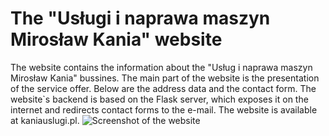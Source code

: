 # The "Usługi i naprawa maszyn Mirosław Kania" website
The website contains the information about the "Usług i naprawa maszyn Mirosław Kania" bussines.
The main part of the website is the presentation of the service offer. Below are the address data and the contact form.
The website`s backend is based on the Flask server, which exposes it on the internet and redirects contact forms to the e-mail.
The website is available at kaniauslugi.pl.
![Screenshot of the website](https://github.com/mateusz7812/MK_website/blob/master/strona_mk.png)
